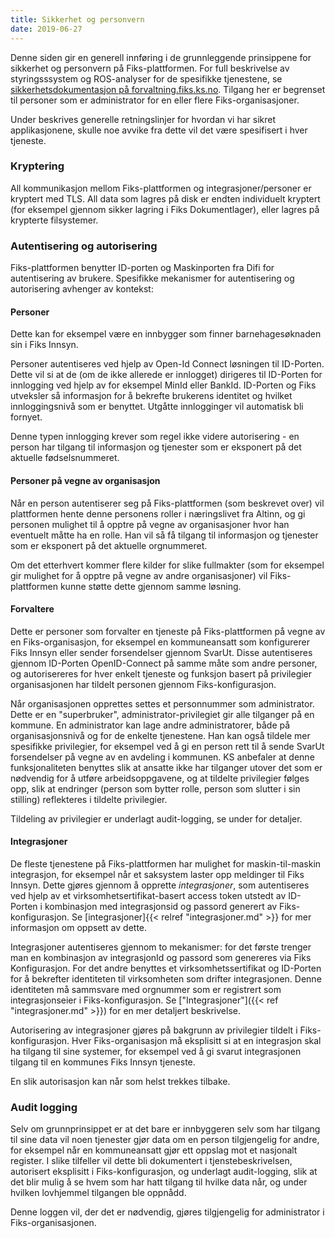 ```yaml
---
title: Sikkerhet og personvern
date: 2019-06-27
---
```


Denne siden gir en generell innføring i de grunnleggende prinsippene for sikkerhet og personvern på Fiks-plattformen. For full beskrivelse av styringsssystem og ROS-analyser for de spesifikke tjenestene, se [sikkerhetsdokumentasjon på forvaltning.fiks.ks.no](https://forvaltning.fiks.ks.no/sikkerhet-dokumentasjon/). Tilgang her er begrenset til personer som er administrator for en eller flere Fiks-organisasjoner. 

Under beskrives generelle retningslinjer for hvordan vi har sikret applikasjonene, skulle noe avvike fra dette vil det 
være spesifisert i hver tjeneste.

### Kryptering
All kommunikasjon mellom Fiks-plattformen og integrasjoner/personer er kryptert med TLS. All data som lagres på disk er endten individuelt kryptert (for eksempel gjennom sikker lagring i Fiks Dokumentlager), eller lagres på krypterte filsystemer.

### Autentisering og autorisering
Fiks-plattformen benytter ID-porten og Maskinporten fra Difi for autentisering av brukere. Spesifikke mekanismer for autentisering og autorisering avhenger av kontekst: 

#### Personer
Dette kan for eksempel være en innbygger som finner barnehagesøknaden sin i Fiks Innsyn.

Personer autentiseres ved hjelp av Open-Id Connect løsningen til ID-Porten. Dette vil si at de (om de ikke allerede er innlogget) dirigeres til ID-Porten for innlogging ved hjelp av for eksempel MinId eller BankId. ID-Porten og Fiks utveksler så informasjon for å bekrefte brukerens identitet og hvilket innloggingsnivå som er benyttet. Utgåtte innlogginger vil automatisk bli fornyet.

Denne typen innlogging krever som regel ikke videre autorisering - en person har tilgang til informasjon og tjenester som er eksponert på det aktuelle fødselsnummeret.

#### Personer på vegne av organisasjon
Når en person autentiserer seg på Fiks-plattformen (som beskrevet over) vil plattformen hente denne personens roller i næringslivet fra Altinn, og gi personen mulighet til å opptre på vegne av organisasjoner hvor han eventuelt måtte ha en rolle. Han vil så få tilgang til informasjon og tjenester som er eksponert på det aktuelle orgnummeret. 

Om det etterhvert kommer flere kilder for slike fullmakter (som for eksempel gir mulighet for å opptre på vegne av andre organisasjoner) vil Fiks-plattformen kunne støtte dette gjennom samme løsning.

#### Forvaltere
Dette er personer som forvalter en tjeneste på Fiks-plattformen på vegne av en Fiks-organisasjon, for eksempel en kommuneansatt som konfigurerer Fiks Innsyn eller sender forsendelser gjennom SvarUt. Disse autentiseres gjennom ID-Porten OpenID-Connect på samme måte som andre personer, og autorisereres for hver enkelt tjeneste og funksjon basert på privilegier organisasjonen har tildelt personen gjennom Fiks-konfigurasjon.

Når organisasjonen opprettes settes et personnummer som administrator. Dette er en "superbruker", administrator-privilegiet gir alle tilganger på en kommune. En administrator kan lage andre administratorer, både på organisasjonsnivå og for de enkelte tjenestene. Han kan også tildele mer spesifikke privilegier, for eksempel ved å gi en person rett til å sende SvarUt forsendelser på vegne av en avdeling i kommunen. KS anbefaler at denne funksjonaliteten benyttes slik at ansatte ikke har tilganger utover det som er nødvendig for å utføre arbeidsoppgavene, og at tildelte privilegier følges opp, slik at endringer (person som bytter rolle, person som slutter i sin stilling) reflekteres i tildelte privilegier.

Tildeling av privilegier er underlagt audit-logging, se under for detaljer.

#### Integrasjoner
De fleste tjenestene på Fiks-plattformen har mulighet for maskin-til-maskin integrasjon, for eksempel når et saksystem laster opp meldinger til Fiks Innsyn. Dette gjøres gjennom å opprette  _integrasjoner_, som autentiseres ved hjelp av et virksomhetsertifikat-basert access token utstedt av ID-Porten i kombinasjon med integrasjonsid og passord generert av Fiks-konfigurasjon. Se [integrasjoner]{{< relref "integrasjoner.md" >}} for mer informasjon om oppsett av dette.

Integrasjoner autentiseres gjennom to mekanismer: for det første trenger man en kombinasjon av integrasjonId og passord som genereres via Fiks Konfigurasjon. For det andre benyttes et virksomhetssertifikat og ID-Porten for å bekrefter identiteten til virksomheten som drifter integrasjonen. Denne identiteten må sammsvare med orgnummer som er registrert som integrasjonseier i Fiks-konfigurasjon. Se ["Integrasjoner"]({{< ref "integrasjoner.md" >}}) for en mer detaljert beskrivelse.  

Autorisering av integrasjoner gjøres på bakgrunn av privilegier tildelt i Fiks-konfigurasjon. Hver Fiks-organisasjon må eksplisitt si at en integrasjon skal ha tilgang til sine systemer, for eksempel ved å gi svarut integrasjonen tilgang til en kommunes Fiks Innsyn tjeneste.

En slik autorisasjon kan når som helst trekkes tilbake. 

### Audit logging
Selv om grunnprinsippet er at det bare er innbyggeren selv som har tilgang til sine data vil noen tjenester gjør data om en person tilgjengelig for andre, for eksempel når en kommuneansatt gjør ett oppslag mot et nasjonalt register. I slike tilfeller vil dette bli dokumentert i tjenstebeskrivelsen, autorisert eksplisitt i Fiks-konfigurasjon, og underlagt audit-logging, slik at det blir mulig å se hvem som har hatt tilgang til hvilke data når, og under hvilken lovhjemmel tilgangen ble oppnådd.

Denne loggen vil, der det er nødvendig, gjøres tilgjengelig for administrator i Fiks-organisasjonen.
